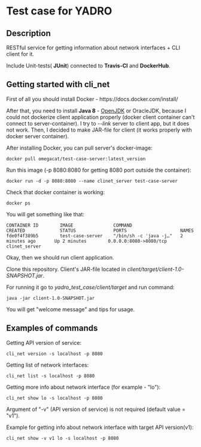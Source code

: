 # Test case for YADRO

<h2> Description </h2>
RESTful service for getting information about network interfaces + CLI client for it.

Include Unit-tests( **JUnit**) connected to **Travis-CI** and **DockerHub**.

<h2> Getting started with cli_net </h2>
First of all you should install Docker - https://docs.docker.com/install/

After that, you need to install **Java 8** - [OpenJDK](https://openjdk.java.net/install/) or OracleJDK, 
because I could not dockerize client application properly (docker client container can't connect to server-container). 
I try to *--link* server to client app, but it does not work. Then, I decided to make JAR-file for client (it works properly with docker server container).


After installing Docker, you can pull server's docker-image:
    
    docker pull omegacat/test-case-server:latest_version
    
Run this image (-p 8080:8080 for getting 8080 port outside the container):

    docker run -d -p 8080:8080 --name clinet_server test-case-server
    
Check that docker container is working:

    docker ps

You will get something like that:

    CONTAINER ID        IMAGE               COMMAND                  CREATED             STATUS              PORTS                    NAMES
    fde0f4f389b5        test-case-server    "/bin/sh -c 'java -j…"   2 minutes ago       Up 2 minutes        0.0.0.0:8080->8080/tcp   clinet_server

Okay, then we should run client application.

Clone this repository. Client's JAR-file located in *client/target/client-1.0-SNAPSHOT.jar*.

For running it go to *yadro_test_case/client/target* and run command:

    java -jar client-1.0-SNAPSHOT.jar

You will get "welcome message" and tips for usage.

<h2> Examples of commands </h2>

Getting API version of service:

    cli_net version -s localhost -p 8080

Getting list of network interfaces:

    cli_net list -s localhost -p 8080
    
Getting more info about network interface (for example - "lo"):

    cli_net show lo -s localhost -p 8080

Argument of "-v" (API version of service) is not required (default value = "v1"). 

Example for getting info about network interface with target API version(v1):

    cli_net show -v v1 lo -s localhost -p 8080